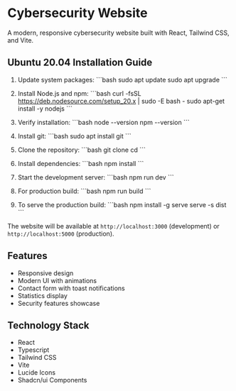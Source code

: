 # Cybersecurity Website

A modern, responsive cybersecurity website built with React, Tailwind CSS, and Vite.

## Ubuntu 20.04 Installation Guide

1. Update system packages:
\`\`\`bash
sudo apt update
sudo apt upgrade
\`\`\`

2. Install Node.js and npm:
\`\`\`bash
curl -fsSL https://deb.nodesource.com/setup_20.x | sudo -E bash -
sudo apt-get install -y nodejs
\`\`\`

3. Verify installation:
\`\`\`bash
node --version
npm --version
\`\`\`

4. Install git:
\`\`\`bash
sudo apt install git
\`\`\`

5. Clone the repository:
\`\`\`bash
git clone <your-repository-url>
cd <repository-name>
\`\`\`

6. Install dependencies:
\`\`\`bash
npm install
\`\`\`

7. Start the development server:
\`\`\`bash
npm run dev
\`\`\`

8. For production build:
\`\`\`bash
npm run build
\`\`\`

9. To serve the production build:
\`\`\`bash
npm install -g serve
serve -s dist
\`\`\`

The website will be available at `http://localhost:3000` (development) or `http://localhost:5000` (production).

## Features

- Responsive design
- Modern UI with animations
- Contact form with toast notifications
- Statistics display
- Security features showcase

## Technology Stack

- React
- Typescript
- Tailwind CSS
- Vite
- Lucide Icons
- Shadcn/ui Components